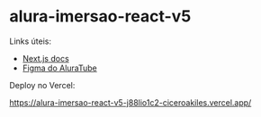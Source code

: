 # alura-imersao-react-v5

Links úteis:

* [Next.js docs](https://nextjs.org/docs/getting-started)
* [Figma do AluraTube](https://www.figma.com/file/1acrju7CLwHkSh6e7xEk9h/Aluratube?node-id=0%3A1)

Deploy no Vercel:

https://alura-imersao-react-v5-j88lio1c2-ciceroakiles.vercel.app/
